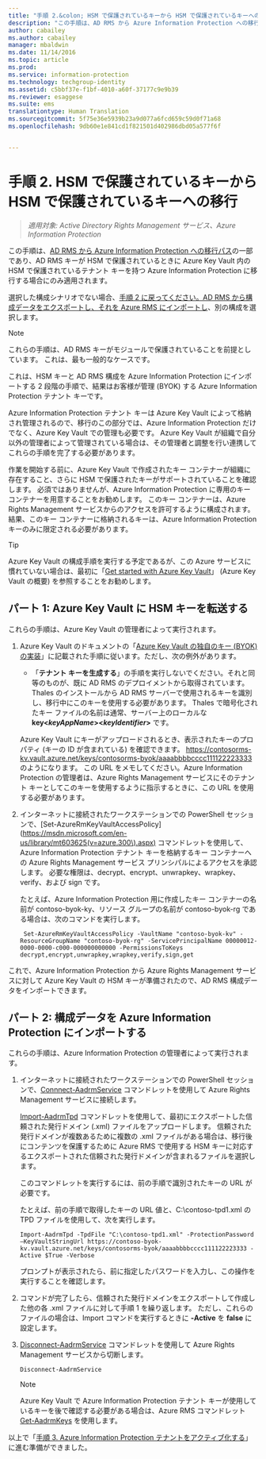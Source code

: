 ```yaml
---
title: "手順 2.&colon; HSM で保護されているキーから HSM で保護されているキーへの移行 | Azure Information Protection"
description: "この手順は、AD RMS から Azure Information Protection への移行パスの一部であり、AD RMS キーが HSM で保護されているときに Azure Key Vault 内の HSM で保護されているテナント キーを持つ Azure Information Protection に移行する場合にのみ適用されます。"
author: cabailey
ms.author: cabailey
manager: mbaldwin
ms.date: 11/14/2016
ms.topic: article
ms.prod: 
ms.service: information-protection
ms.technology: techgroup-identity
ms.assetid: c5bbf37e-f1bf-4010-a60f-37177c9e9b39
ms.reviewer: esaggese
ms.suite: ems
translationtype: Human Translation
ms.sourcegitcommit: 5f75e36e5939b23a9d077a6fcd659c59d0f71a68
ms.openlocfilehash: 9db60e1e841cd1f821501d402986dbd05a577f6f


---
```


# <a name="step-2-hsm-protected-key-to-hsm-protected-key-migration"></a>手順 2. HSM で保護されているキーから HSM で保護されているキーへの移行

>*適用対象: Active Directory Rights Management サービス、Azure Information Protection*


この手順は、[AD RMS から Azure Information Protection への移行パス](migrate-from-ad-rms-to-azure-rms.md)の一部であり、AD RMS キーが HSM で保護されているときに Azure Key Vault 内の HSM で保護されているテナント キーを持つ Azure Information Protection に移行する場合にのみ適用されます。 

選択した構成シナリオでない場合、[手順 2 に戻ってください。AD RMS から構成データをエクスポートし、それを Azure RMS にインポートし](migrate-from-ad-rms-phase1.md#step-2-export-configuration-data-from-ad-rms-and-import-it-to-azure-information-protection)、別の構成を選択します。

> [!NOTE]
> これらの手順は、AD RMS キーがモジュールで保護されていることを前提としています。 これは、最も一般的なケースです。 

これは、HSM キーと AD RMS 構成を Azure Information Protection にインポートする 2 段階の手順で、結果はお客様が管理 (BYOK) する Azure Information Protection テナント キーです。

Azure Information Protection テナント キーは Azure Key Vault によって格納され管理されるので、移行のこの部分では、Azure Information Protection だけでなく、Azure Key Vault での管理も必要です。 Azure Key Vault が組織で自分以外の管理者によって管理されている場合は、その管理者と調整を行い連携してこれらの手順を完了する必要があります。

作業を開始する前に、Azure Key Vault で作成されたキー コンテナーが組織に存在すること、さらに HSM で保護されたキーがサポートされていることを確認します。 必須ではありませんが、Azure Information Protection に専用のキー コンテナーを用意することをお勧めします。 このキー コンテナーは、Azure Rights Management サービスからのアクセスを許可するように構成されます。結果、このキー コンテナーに格納されるキーは、Azure Information Protection キーのみに限定される必要があります。


> [!TIP]
> Azure Key Vault の構成手順を実行する予定であるが、この Azure サービスに慣れていない場合は、最初に「[Get started with Azure Key Vault](https://azure.microsoft.com/documentation/articles/key-vault-get-started/)」 (Azure Key Vault の概要) を参照することをお勧めします。 


## <a name="part-1-transfer-your-hsm-key-to-azure-key-vault"></a>パート 1: Azure Key Vault に HSM キーを転送する

これらの手順は、Azure Key Vault の管理者によって実行されます。

1.  Azure Key Vault のドキュメントの「[Azure Key Vault の独自のキー (BYOK) の実装](https://azure.microsoft.com/documentation/articles/key-vault-hsm-protected-keys/#implementing-bring-your-own-key-byok-for-azure-key-vault)」に記載された手順に従います。ただし、次の例外があります。

    - 「**テナント キーを生成する**」の手順を実行しないでください。それと同等のものが、既に AD RMS のデプロイメントから取得されています。 Thales のインストールから AD RMS サーバーで使用されるキーを識別し、移行中にこのキーを使用する必要があります。 Thales で暗号化されたキー ファイルの名前は通常、サーバー上のローカルな **key<*keyAppName*><*keyIdentifier*>** です。

    Azure Key Vault にキーがアップロードされるとき、表示されたキーのプロパティ (キーの ID が含まれている) を確認できます。 https://contosorms-kv.vault.azure.net/keys/contosorms-byok/aaaabbbbcccc111122223333 のようになります。 この URL をメモしてください。Azure Information Protection の管理者は、Azure Rights Management サービスにそのテナント キーとしてこのキーを使用するように指示するときに、この URL を使用する必要があります。

2. インターネットに接続されたワークステーションでの PowerShell セッションで、[Set-AzureRmKeyVaultAccessPolicy](https://msdn.microsoft.com/en-us/library/mt603625(v=azure.300\).aspx) コマンドレットを使用して、Azure Information Protection テナント キーを格納するキー コンテナーへの Azure Rights Management サービス プリンシパルによるアクセスを承認します。 必要な権限は、decrypt、encrypt、unwrapkey、wrapkey、verify、および sign です。
    
    たとえば、Azure Information Protection 用に作成したキー コンテナーの名前が contoso-byok-ky、リソース グループの名前が contoso-byok-rg である場合は、次のコマンドを実行します。
    
        Set-AzureRmKeyVaultAccessPolicy -VaultName "contoso-byok-kv" -ResourceGroupName "contoso-byok-rg" -ServicePrincipalName 00000012-0000-0000-c000-000000000000 -PermissionsToKeys decrypt,encrypt,unwrapkey,wrapkey,verify,sign,get


これで、Azure Information Protection から Azure Rights Management サービスに対して Azure Key Vault の HSM キーが準備されたので、AD RMS 構成データをインポートできます。

## <a name="part-2-import-the-configuration-data-to-azure-information-protection"></a>パート 2: 構成データを Azure Information Protection にインポートする

これらの手順は、Azure Information Protection の管理者によって実行されます。

1.  インターネットに接続されたワークステーションでの PowerShell セッションで、[Connnect-AadrmService](https://msdn.microsoft.com/library/dn629415.aspx) コマンドレットを使用して Azure Rights Management サービスに接続します。
    
    [Import-AadrmTpd](https://msdn.microsoft.com/library/dn857523.aspx) コマンドレットを使用して、最初にエクスポートした信頼された発行ドメイン (.xml) ファイルをアップロードします。 信頼された発行ドメインが複数あるために複数の .xml ファイルがある場合は、移行後にコンテンツを保護するために Azure RMS で使用する HSM キーに対応するエクスポートされた信頼された発行ドメインが含まれるファイルを選択します。 
    
    このコマンドレットを実行するには、前の手順で識別されたキーの URL が必要です。
    
    たとえば、前の手順で取得したキーの URL 値と、C:\contoso-tpd1.xml の TPD ファイルを使用して、次を実行します。
    
    ```
    Import-AadrmTpd -TpdFile "C:\contoso-tpd1.xml" -ProtectionPassword –KeyVaultStringUrl https://contoso-byok-kv.vault.azure.net/keys/contosorms-byok/aaaabbbbcccc111122223333 -Active $True -Verbose
    ```
    
    プロンプトが表示されたら、前に指定したパスワードを入力し、この操作を実行することを確認します。

2.  コマンドが完了したら、信頼された発行ドメインをエクスポートして作成した他の各 .xml ファイルに対して手順 1 を繰り返します。 ただし、これらのファイルの場合は、Import コマンドを実行するときに **-Active** を **false** に設定します。  

3.  [Disconnect-AadrmService](https://msdn.microsoft.com/library/azure/dn629416.aspx) コマンドレットを使用して Azure Rights Management サービスから切断します。

    ```
    Disconnect-AadrmService
    ```

    > [!NOTE]
    > Azure Key Vault で Azure Information Protection テナント キーが使用しているキーを後で確認する必要がある場合は、Azure RMS コマンドレット [Get-AadrmKeys](https://msdn.microsoft.com/library/dn629420.aspx) を使用します。

以上で「[手順 3. Azure Information Protection テナントをアクティブ化する](migrate-from-ad-rms-phase1.md#step-3-activate-your-azure-information-protection-tenant)」に進む準備ができました。




<!--HONumber=Nov16_HO2-->


